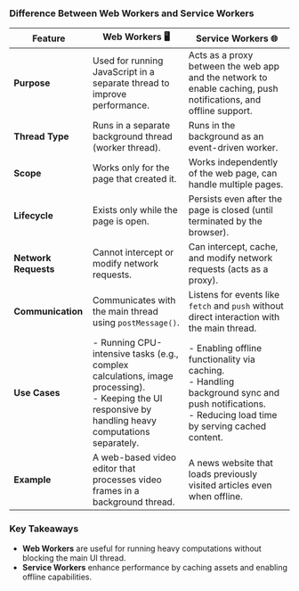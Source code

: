 ### **Difference Between Web Workers and Service Workers**

| Feature              | **Web Workers** 🖥️                                                                                                                                        | **Service Workers** 🌐                                                                                                                                     |
| -------------------- | --------------------------------------------------------------------------------------------------------------------------------------------------------- | ---------------------------------------------------------------------------------------------------------------------------------------------------------- |
| **Purpose**          | Used for running JavaScript in a separate thread to improve performance.                                                                                  | Acts as a proxy between the web app and the network to enable caching, push notifications, and offline support.                                            |
| **Thread Type**      | Runs in a separate background thread (worker thread).                                                                                                     | Runs in the background as an event-driven worker.                                                                                                          |
| **Scope**            | Works only for the page that created it.                                                                                                                  | Works independently of the web page, can handle multiple pages.                                                                                            |
| **Lifecycle**        | Exists only while the page is open.                                                                                                                       | Persists even after the page is closed (until terminated by the browser).                                                                                  |
| **Network Requests** | Cannot intercept or modify network requests.                                                                                                              | Can intercept, cache, and modify network requests (acts as a proxy).                                                                                       |
| **Communication**    | Communicates with the main thread using `postMessage()`.                                                                                                  | Listens for events like `fetch` and `push` without direct interaction with the main thread.                                                                |
| **Use Cases**        | - Running CPU-intensive tasks (e.g., complex calculations, image processing). <br> - Keeping the UI responsive by handling heavy computations separately. | - Enabling offline functionality via caching. <br> - Handling background sync and push notifications. <br> - Reducing load time by serving cached content. |
| **Example**          | A web-based video editor that processes video frames in a background thread.                                                                              | A news website that loads previously visited articles even when offline.                                                                                   |

### **Key Takeaways**

- **Web Workers** are useful for running heavy computations without blocking the main UI thread.
- **Service Workers** enhance performance by caching assets and enabling offline capabilities.
